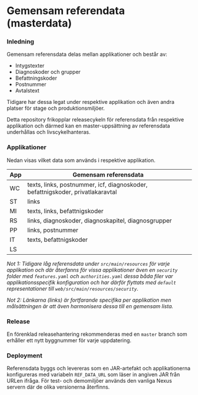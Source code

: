 # Gemensam referendata (masterdata)

### Inledning

Gemensam referensdata delas mellan applikationer och består av:

* Intygstexter
* Diagnoskoder och grupper
* Befattningskoder
* Postnummer
* Avtalstext

Tidigare har dessa legat under respektive applikation och även andra platser för stage och produktionsmiljöer.

Detta repository frikopplar releasecykeln för referensdata från respektive applikation och därmed kan en master-uppsättning av referensdata underhållas och livscykelhanteras.
     
### Applikationer

Nedan visas vilket data som används i respektive applikation.

| App | Gemensam referensdata |
| --- | --------------------- |
| WC  | texts, links, postnummer, icf, diagnoskoder, befattnigskoder, privatlakaravtal |
| ST | links |
| MI | texts, links, befattnigskoder |
| RS | links, diagnoskoder, diagnoskapitel, diagnosgrupper |
| PP | links, postnummer |
| IT | texts, befattnigskoder |
| LS | |

_Not 1: Tidigare låg referensdata under `src/main/resources` för varje applikation och där återfanns för vissa applikationer även en `security` folder med `features.yaml` och `authorities.yaml` dessa båda filer var applikationsspecifik konfiguration och har därför flyttats med `default` representationer till `web/src/main/resources/security`._

_Not 2: Länkarna (links) är fortfarande specifika per applikation men målsättningen är att även harmonisera dessa till en gemensam lista._

### Release

En förenklad releasehantering rekommenderas med en `master` branch som erhåller ett nytt byggnummer för varje uppdatering.


### Deployment

Referensdata byggs och levereras som en JAR-artefakt och applikationerna konfigureras med variabeln `REF_DATA_URL` som läser in angiven JAR från URLen ifråga. För test- och demomiljöer används den vanliga Nexus servern där de olika versionerna återfinns.




